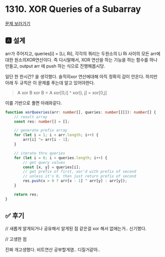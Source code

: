 
# 1310. XOR Queries of a Subarray
[문제 보러가기](https://leetcode.com/problems/xor-queries-of-a-subarray/)

## 🅰 설계

arr가 주어지고, queries[i] = [Li, Ri], 각각의 쿼리는 두원소의 Li Ri 사이의 모든 arr에대한 원소의XOR연산이다. 즉 다시말해서, XOR 연산을 하는 기능을 하는 함수를 하나 만들고, output arr 에 push 하는 식으로 진행해봅시당.    

일단 한 한시간? 을 생각했다. 솔직히xor 연산에대해 아직 정확히 감이 안온다. 하지만 아래 두 규칙은 이 문제를 푸는데 알고 있어야한다.

> A xor B xor B = A
> xor[0,i] ^ xor[i, j] = xor[0,j]

이를 기반으로 풀면 아래와같다.
```ts
function xorQuexries(arr: number[], queries: number[][]): number[] {
    // result array
    const res: number[] = [];

    // generate prefix array
    for (let i = 1; i < arr.length; i++) {
        arr[i] ^= arr[i - 1];
    }

    // iterate thru queries
    for (let i = 0; i < queries.length; i++) {
        // get query values
        const [x, y] = queries[i];
        // get prefix of first, xor'd with prefix of second
        // unless it's 0, then just return prefix of second
        res.push(x > 0 ? arr[x - 1] ^ arr[y] : arr[y]);
    }

    return res;
}
```
## ✅ 후기
// 새롭게 알게되거나 공유해서 알게된 점
같은걸 xor 해서 없애는거.. 신기했다.

// 고생한 점

진짜 개고생했다. 비트연산 공부할게염.. 디질거같아..
